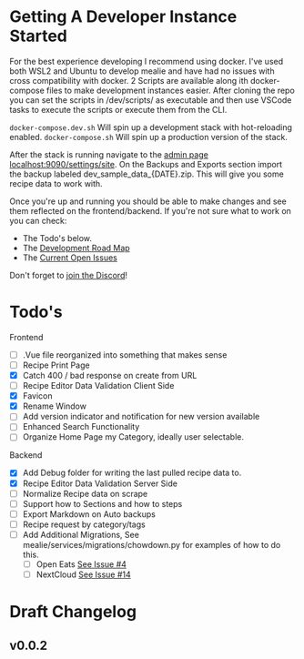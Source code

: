 # Getting A Developer Instance Started
For the best experience developing I recommend using docker. I've used both WSL2 and Ubuntu to develop mealie and have had no issues with cross compatibility with docker. 2 Scripts are available along ith docker-compose files to make development instances easier. After cloning the repo you can set the scripts in /dev/scripts/ as executable and then use VSCode tasks to execute the scripts or execute them from the CLI. 

`docker-compose.dev.sh` Will spin up a development stack with hot-reloading enabled. 
`docker-compose.sh` Will spin up a production version of the stack.  

After the stack is running navigate to the [admin page localhost:9090/settings/site](http://localhost:9090/settings/site). On the Backups and Exports section import the backup labeled dev_sample_data_{DATE}.zip. This will give you some recipe data to work with. 

Once you're up and running you should be able to make changes and see them reflected on the frontend/backend. If you're not sure what to work on you can check:

- The Todo's below.
- The [Development Road Map](https://hay-kot.github.io/mealie/2.0%20-%20roadmap/)
- The [Current Open Issues](https://github.com/hay-kot/mealie/issues)

Don't forget to [join the Discord](https://discord.gg/R6QDyJgbD2)! 

# Todo's

Frontend
- [ ] .Vue file reorganized into something that makes sense
- [ ] Recipe Print Page 
- [x] Catch 400 / bad response on create from URL
- [ ] Recipe Editor Data Validation Client Side
- [x] Favicon
- [x] Rename Window
- [ ] Add version indicator and notification for new version available
- [ ] Enhanced Search Functionality
- [ ] Organize Home Page my Category, ideally user selectable.

Backend
- [x] Add Debug folder for writing the last pulled recipe data to. 
- [x] Recipe Editor Data Validation Server Side
- [ ] Normalize Recipe data on scrape
- [ ] Support how to Sections and how to steps
- [ ] Export Markdown on Auto backups
- [ ] Recipe request by category/tags
- [ ] Add Additional Migrations, See mealie/services/migrations/chowdown.py for examples of how to do this.
  - [ ] Open Eats [See Issue #4](https://github.com/hay-kot/mealie/issues/4)
  - [ ] NextCloud [See Issue #14](https://github.com/hay-kot/mealie/issues/14)

# Draft Changelog
## v0.0.2

